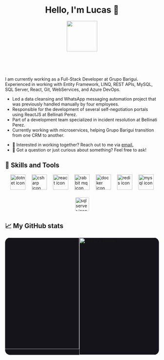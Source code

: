 <div style="display: flex; flex-direction: column; align-items: center; margin-bottom: 3rem;">
<h1>Hello, I'm Lucas 👋</h1>
<img src="https://komarev.com/ghpvc/?username=prolud&label=Profile%20views&color=60598F&style=flat" width="100">
<br/>
  <br/>
</div>

<div>
I am currently working as a Full-Stack Developer at Grupo Barigui.
Experienced in working with Entity Framework, LINQ, REST APIs, MySQL, SQL Server, React, Git, WebServices, and Azure DevOps.

- Led a data cleansing and WhatsApp messaging automation project that was previously handled manually by four employees.
- Responsible for the development of several self-negotiation portals using ReactJS at Bellinati Perez.
- Part of a development team specialized in incident resolution at Bellinati Perez.
- Currently working with microservices, helping Grupo Barigui transition from one CRM to another.
</div>

- 💼 Interested in working together? Reach out to me via <a href="mailto:7lucasdaniel@gmail.com">email.</a>
- 💬 Got a question or just curious about something? Feel free to ask!



## 🌟 Skills and Tools
<div style="display: flex; justify-content: center; align-items: center; gap: 20px; flex-wrap: wrap;">
  <img
    src="https://www.vectorlogo.zone/logos/dotnet/dotnet-official.svg"
    width="50"
    alt="dotnet icon">
  <img
    src="https://icon.icepanel.io/Technology/svg/C%23-%28CSharp%29.svg"
    width="50"
    alt="csharp icon">
  <img
    src="https://www.svgrepo.com/show/452092/react.svg"
    width="50"
    alt="react icon">
  <img
    src="https://www.svgrepo.com/show/303576/rabbitmq-logo.svg"
    width="50"
    alt="rabbit mq icon">
  <img
    src="https://www.svgrepo.com/show/303231/docker-logo.svg"
    width="50"
    alt="docker icon">
  <img
    src="https://www.svgrepo.com/show/303460/redis-logo.svg"
    width="50"
    alt="redis icon">
  <img
    src="https://www.vectorlogo.zone/logos/mysql/mysql-official.svg"
    width="50"
    alt="mysql icon">
  <img 
    src="https://www.svgrepo.com/show/303229/microsoft-sql-server-logo.svg" style="background-color: #fff; padding: 5px; border-radius: 8px"
    width="45"
    alt="sql server icon">
</div>




## 📈 My GitHub stats

<div style="display: flex; justify-content: center; flex-direction: row; background-color: #15141b; border-radius: 16px; overflow: hidden;">
    <img src="https://github-readme-stats.vercel.app/api?username=prolud&theme=aura&show_icons=true&hide_border=true&count_private=true" alt="prolud's Stats" width="365">
    <img src="https://github-readme-streak-stats.herokuapp.com/?user=prolud&theme=aura&hide_border=true" alt="prolud's Streak" width="384">
</div>
